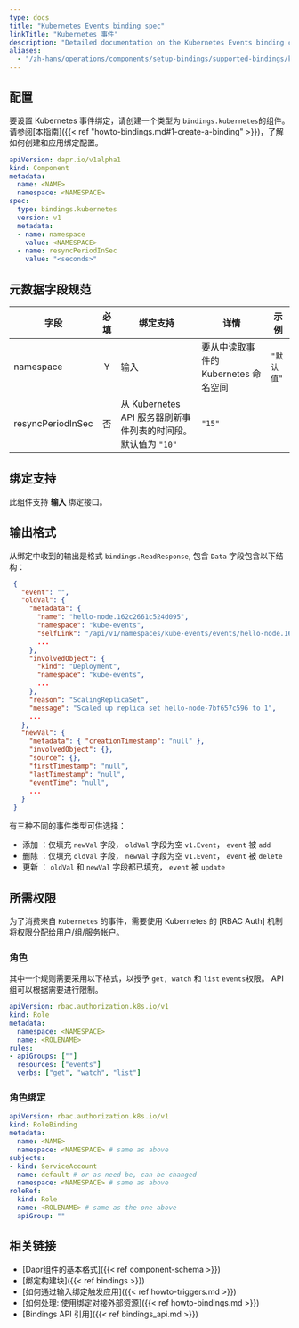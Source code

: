 ```yaml
---
type: docs
title: "Kubernetes Events binding spec"
linkTitle: "Kubernetes 事件"
description: "Detailed documentation on the Kubernetes Events binding component"
aliases:
  - "/zh-hans/operations/components/setup-bindings/supported-bindings/kubernetes-binding/"
---
```


## 配置

要设置 Kubernetes 事件绑定，请创建一个类型为 `bindings.kubernetes`的组件。 请参阅[本指南]({{< ref "howto-bindings.md#1-create-a-binding" >}})，了解如何创建和应用绑定配置。


```yaml
apiVersion: dapr.io/v1alpha1
kind: Component
metadata:
  name: <NAME>
  namespace: <NAMESPACE>
spec:
  type: bindings.kubernetes
  version: v1
  metadata:
  - name: namespace
    value: <NAMESPACE>
  - name: resyncPeriodInSec
    value: "<seconds>"
```

## 元数据字段规范

| 字段                | 必填 | 绑定支持                                        | 详情                       | 示例      |
| ----------------- |:--:| ------------------------------------------- | ------------------------ | ------- |
| namespace         | Y  | 输入                                          | 要从中读取事件的 Kubernetes 命名空间 | `"默认值"` |
| resyncPeriodInSec | 否  | 从 Kubernetes API 服务器刷新事件列表的时间段。 默认值为 `"10"` | `"15"`                   |         |

## 绑定支持

此组件支持 **输入** 绑定接口。

## 输出格式

从绑定中收到的输出是格式 `bindings.ReadResponse`, 包含 `Data` 字段包含以下结构：

```json
 {
   "event": "",
   "oldVal": {
     "metadata": {
       "name": "hello-node.162c2661c524d095",
       "namespace": "kube-events",
       "selfLink": "/api/v1/namespaces/kube-events/events/hello-node.162c2661c524d095",
       ...
     },
     "involvedObject": {
       "kind": "Deployment",
       "namespace": "kube-events",
       ...
     },
     "reason": "ScalingReplicaSet",
     "message": "Scaled up replica set hello-node-7bf657c596 to 1",
     ...
   },
   "newVal": {
     "metadata": { "creationTimestamp": "null" },
     "involvedObject": {},
     "source": {},
     "firstTimestamp": "null",
     "lastTimestamp": "null",
     "eventTime": "null",
     ...
   }
 }
```
有三种不同的事件类型可供选择：
- 添加 ：仅填充 `newVal` 字段， `oldVal` 字段为空 `v1.Event`， `event` 被 `add`
- 删除 ：仅填充 `oldVal` 字段， `newVal` 字段为空 `v1.Event`， `event` 被 `delete`
- 更新 ： `oldVal` 和 `newVal` 字段都已填充，  `event` 被 `update`

## 所需权限

为了消费来自 `Kubernetes` 的事件，需要使用 Kubernetes 的 [RBAC Auth] 机制将权限分配给用户/组/服务帐户。

### 角色

其中一个规则需要采用以下格式，以授予 `get, watch` 和 `list` `events`权限。 API 组可以根据需要进行限制。

```yaml
apiVersion: rbac.authorization.k8s.io/v1
kind: Role
metadata:
  namespace: <NAMESPACE>
  name: <ROLENAME>
rules:
- apiGroups: [""]
  resources: ["events"]
  verbs: ["get", "watch", "list"]
```

### 角色绑定

```yaml
apiVersion: rbac.authorization.k8s.io/v1
kind: RoleBinding
metadata:
  name: <NAME>
  namespace: <NAMESPACE> # same as above
subjects:
- kind: ServiceAccount
  name: default # or as need be, can be changed
  namespace: <NAMESPACE> # same as above
roleRef:
  kind: Role
  name: <ROLENAME> # same as the one above
  apiGroup: ""
```

## 相关链接

- [Dapr组件的基本格式]({{< ref component-schema >}})
- [绑定构建块]({{< ref bindings >}})
- [如何通过输入绑定触发应用]({{< ref howto-triggers.md >}})
- [如何处理: 使用绑定对接外部资源]({{< ref howto-bindings.md >}})
- [Bindings API 引用]({{< ref bindings_api.md >}})
